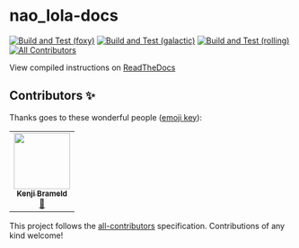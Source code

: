 # nao_lola-docs

[![Build and Test (foxy)](https://github.com/ijnek/nao_lola/actions/workflows/build_and_test_foxy.yaml/badge.svg)](https://github.com/ijnek/nao_lola/actions/workflows/build_and_test_foxy.yaml)
[![Build and Test (galactic)](https://github.com/ijnek/nao_lola/actions/workflows/build_and_test_galactic.yaml/badge.svg)](https://github.com/ijnek/nao_lola/actions/workflows/build_and_test_galactic.yaml)
[![Build and Test (rolling)](https://github.com/ijnek/nao_lola/actions/workflows/build_and_test_rolling.yaml/badge.svg)](https://github.com/ijnek/nao_lola/actions/workflows/build_and_test_rolling.yaml)
[![All Contributors](https://img.shields.io/badge/all_contributors-1-orange.svg?style=flat-square)](#contributors-)

View compiled instructions on [ReadTheDocs](https://nao-lola.readthedocs.io/en/latest/index.html)

## Contributors ✨

Thanks goes to these wonderful people ([emoji key](https://allcontributors.org/docs/en/emoji-key)):

<!-- ALL-CONTRIBUTORS-LIST:START - Do not remove or modify this section -->
<!-- prettier-ignore-start -->
<!-- markdownlint-disable -->
<table>
  <tr>
    <td align="center"><a href="https://github.com/ijnek"><img src="https://avatars.githubusercontent.com/u/18237662?v=4?s=100" width="100px;" alt=""/><br /><sub><b>Kenji Brameld</b></sub></a><br /><a href="#maintenance-ijnek" title="Maintenance">🚧</a></td>
  </tr>
</table>

<!-- markdownlint-restore -->
<!-- prettier-ignore-end -->

<!-- ALL-CONTRIBUTORS-LIST:END -->

This project follows the [all-contributors](https://github.com/all-contributors/all-contributors) specification. Contributions of any kind welcome!
